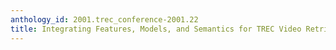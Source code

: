 ```yaml
---
anthology_id: 2001.trec_conference-2001.22
title: Integrating Features, Models, and Semantics for TREC Video Retrieval
---
```

